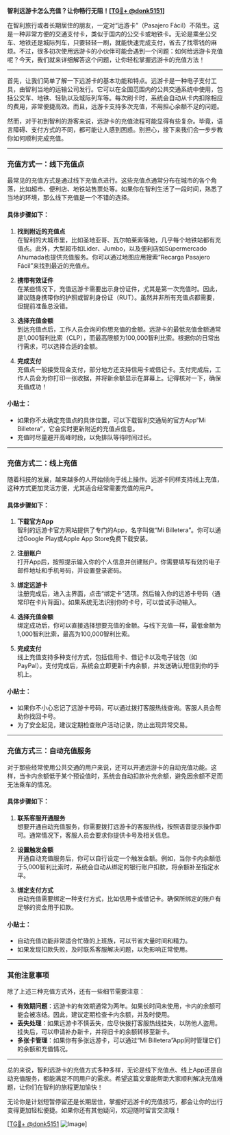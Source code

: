 **智利远游卡怎么充值？让你畅行无阻！[[TG💪+ @donk5151](https://t.me/s/donk5151)]**

在智利旅行或者长期居住的朋友，一定对“远游卡”（Pasajero Fácil）不陌生。这是一种非常方便的交通支付卡，类似于国内的公交卡或地铁卡。无论是乘坐公交车、地铁还是城际列车，只要轻轻一刷，就能快速完成支付，省去了找零钱的麻烦。不过，很多初次使用远游卡的小伙伴可能会遇到一个问题：如何给远游卡充值呢？今天，我们就来详细解答这个问题，让你轻松掌握远游卡的充值方法！

---

首先，让我们简单了解一下远游卡的基本功能和特点。远游卡是一种电子支付工具，由智利当地的运输公司发行。它可以在全国范围内的公共交通系统中使用，包括公交车、地铁、轻轨以及城际列车等。每次刷卡时，系统会自动从卡内扣除相应的费用，非常便捷高效。而且，远游卡支持多次充值，不用担心余额不足的问题。

然而，对于初到智利的游客来说，远游卡的充值流程可能显得有些复杂。毕竟，语言障碍、支付方式的不同，都可能让人感到困惑。别担心，接下来我们会一步步教你如何顺利完成充值。

---

### **充值方式一：线下充值点**
最常见的充值方式是通过线下充值点进行。这些充值点通常分布在城市的各个角落，比如超市、便利店、地铁站售票处等。如果你在智利生活了一段时间，熟悉了当地的环境，那么线下充值是一个不错的选择。

#### **具体步骤如下：**
1. **找到附近的充值点**  
   在智利的大城市里，比如圣地亚哥、瓦尔帕莱索等地，几乎每个地铁站都有充值点。此外，大型超市如Lider、Jumbo，以及便利店如Súpermercado Ahumada也提供充值服务。你可以通过地图应用搜索“Recarga Pasajero Fácil”来找到最近的充值点。

2. **携带有效证件**  
   在某些情况下，充值远游卡需要出示身份证件，尤其是第一次充值时。因此，建议随身携带你的护照或智利身份证（RUT）。虽然并非所有充值点都需要，但提前准备总没错。

3. **选择充值金额**  
   到达充值点后，工作人员会询问你想充值的金额。远游卡的最低充值金额通常是1,000智利比索（CLP），而最高限额为100,000智利比索。根据你的日常出行需求，可以选择合适的金额。

4. **完成支付**  
   充值点一般接受现金支付，部分地方还支持信用卡或借记卡。支付完成后，工作人员会为你打印一张收据，并将新余额显示在屏幕上。记得核对一下，确保充值成功！

#### **小贴士：**
- 如果你不太确定充值点的具体位置，可以下载智利交通局的官方App“Mi Billetera”，它会实时更新附近的充值点信息。
- 充值时尽量避开高峰时段，以免排队等待时间过长。

---

### **充值方式二：线上充值**
随着科技的发展，越来越多的人开始倾向于线上操作。远游卡同样支持线上充值，这种方式更加灵活方便，尤其适合经常需要充值的用户。

#### **具体步骤如下：**
1. **下载官方App**  
   智利的远游卡官方网站提供了专门的App，名字叫做“Mi Billetera”。你可以通过Google Play或Apple App Store免费下载安装。

2. **注册账户**  
   打开App后，按照提示输入你的个人信息并创建账户。你需要填写有效的电子邮件地址和手机号码，并设置登录密码。

3. **绑定远游卡**  
   注册完成后，进入主界面，点击“绑定卡”选项。然后输入你的远游卡号码（通常印在卡片背面）。如果系统无法识别你的卡号，可以尝试手动输入。

4. **选择充值金额**  
   绑定成功后，你可以直接选择想要充值的金额。与线下充值一样，最低金额为1,000智利比索，最高为100,000智利比索。

5. **完成支付**  
   线上充值支持多种支付方式，包括信用卡、借记卡以及电子钱包（如PayPal）。支付完成后，系统会立即更新卡内余额，并发送确认短信到你的手机上。

#### **小贴士：**
- 如果你不小心忘记了远游卡号码，可以通过拨打客服热线查询。客服人员会帮助你找回卡号。
- 为了安全起见，建议定期检查账户活动记录，防止出现异常交易。

---

### **充值方式三：自动充值服务**
对于那些经常使用公共交通的用户来说，还可以开通远游卡的自动充值功能。这样，当卡内余额低于某个预设值时，系统会自动扣款补充余额，避免因余额不足而无法乘车的情况。

#### **具体步骤如下：**
1. **联系客服开通服务**  
   想要开通自动充值服务，你需要拨打远游卡的客服热线，按照语音提示操作即可。通常情况下，客服人员会要求你提供卡号及相关信息。

2. **设置触发金额**  
   开通自动充值服务后，你可以自行设定一个触发金额。例如，当你卡内余额低于5,000智利比索时，系统会自动从绑定的银行账户扣款，将余额补至指定水平。

3. **绑定支付方式**  
   自动充值需要绑定一种支付方式，比如信用卡或借记卡。确保所绑定的账户有足够的资金用于扣款。

#### **小贴士：**
- 自动充值功能非常适合忙碌的上班族，可以节省大量时间和精力。
- 如果发现扣款失败，及时联系客服解决问题，以免影响正常使用。

---

### **其他注意事项**
除了上述三种充值方式外，还有一些细节需要注意：
- **有效期问题**：远游卡的有效期通常为两年。如果长时间未使用，卡内的余额可能会被冻结。因此，建议定期检查卡内余额，并及时使用。
- **丢失处理**：如果远游卡不慎丢失，应尽快拨打客服热线挂失，以防他人盗用。挂失后，可以申请补办新卡，并将旧卡的余额转移至新卡。
- **多张卡管理**：如果你有多张远游卡，可以通过“Mi Billetera”App同时管理它们的余额和充值情况。

---

总的来说，智利远游卡的充值方式多种多样，无论是线下充值点、线上App还是自动充值服务，都能满足不同用户的需求。希望这篇文章能帮助大家顺利解决充值难题，让你们在智利的旅程更加愉快！

无论你是计划短暂停留还是长期居住，掌握好远游卡的充值技巧，都会让你的出行变得更加轻松便捷。如果你还有其他疑问，欢迎随时留言交流哦！

[[TG💪+ @donk5151](https://t.me/s/donk5151) ![Image](https://i.postimg.cc/rwNCRYN7/Snipaste-2025-04-30-17-27-05.png)]